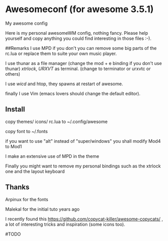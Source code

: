 Awesomeconf (for awesome 3.5.1)
===========

My awesome config

Here is my personal awesomeWM config, nothing fancy. Please help yourself and copy anything you could find interesting in those files :-).



##Remarks
I use MPD if you don't you can remove some big parts of the rc.lua or replace them to suite your own music player.

I use thunar as a file manager (change the mod + e binding if you don't use thunar) _xtrlock_, _URXVT_ as terminal. (change to terminator or urxvtc or others)

I use _wicd_ and htop, they spawns at restart of awesome. 

finally I use Vim (emacs lovers should change the default editor).

## Install
copy themes/ icons/ rc.lua to ~/.config/awesome

copy font to ~/.fonts

if you want to use "alt" instead of "super/windows" you shall modify Mod4 to Mod1

I make an extensive use of MPD in the theme

Finally you might want to remove my personal bindings such as the xtrlock one and the layout keyboard

## Thanks
Arpinux for the fonts

Malekal for the initial tuto years ago

I recently found this https://github.com/copycat-killer/awesome-copycats/ , a lot of interesting tricks and inspiration (some icons too).

#TODO
